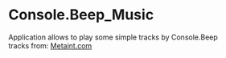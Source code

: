 # Console.Beep_Music
Application allows to play some simple tracks by Console.Beep   
tracks from: [Metaint.com](https://metanit.com/sharp/articles/15.php)
